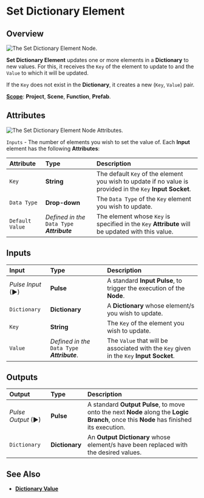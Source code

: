 # Set Dictionary Element

## Overview

![The Set Dictionary Element Node.](../../.gitbook/assets/setdictionaryelementnode20241.png)

**Set Dictionary Element** updates one or more elements in a **Dictionary** to new values. For this, it receives the `Key` of the element to update to and the `Value` to which it will be updated.

If the `Key` does not exist in the **Dictionary**, it creates a new \(`Key`, `Value`\) pair.

[**Scope**](../overview.md#scopes): **Project**, **Scene**, **Function**, **Prefab**.

## Attributes

![The Set Dictionary Element Node Attributes.](../../.gitbook/assets/setdictionaryelementattributesupdate.png)

`Inputs` - The number of elements you wish to set the value of. Each **Input** element has the following **Attributes**:

| Attribute | Type | Description |
| :--- | :--- | :--- |
| `Key` | **String** | The default `Key` of the element you wish to update if no value is provided in the `Key` **Input** **Socket**. |
| `Data Type` | **Drop-down** | The `Data Type` of the `Key` element you wish to update. |
| `Default Value` | _Defined in the_ `Data Type` _**Attribute**_ | The element whose `Key` is specified in the `Key` **Attribute** will be updated with this value. |

## Inputs

| Input | Type | Description |
| :--- | :--- | :--- |
| _Pulse Input_ \(►\) | **Pulse** | A standard **Input Pulse**, to trigger the execution of the **Node**. |
| `Dictionary` | **Dictionary** | A **Dictionary** whose element/s you wish to update. |
| `Key` | **String** | The `Key` of the element you wish to update. |
| `Value` | _Defined in the_ `Data Type` _**Attribute**_. | The `Value` that will be associated with the `Key` given in the `Key` **Input** **Socket**. |

## Outputs

| Output | Type | Description |
| :--- | :--- | :--- |
| _Pulse Output_ \(►\) | **Pulse** | A standard **Output Pulse**, to move onto the next **Node** along the **Logic Branch**, once this **Node** has finished its execution. |
| `Dictionary` | **Dictionary** | An **Output** **Dictionary** whose element/s have been replaced with the desired values. |

## See Also

* [**Dictionary Value**](dictionary-value.md)

